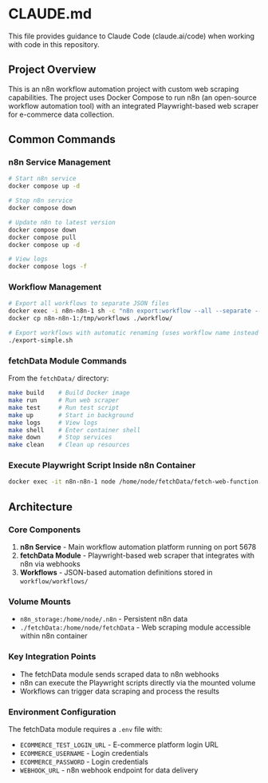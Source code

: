 # CLAUDE.md

This file provides guidance to Claude Code (claude.ai/code) when working with code in this repository.

## Project Overview

This is an n8n workflow automation project with custom web scraping capabilities. The project uses Docker Compose to run n8n (an open-source workflow automation tool) with an integrated Playwright-based web scraper for e-commerce data collection.

## Common Commands

### n8n Service Management
```bash
# Start n8n service
docker compose up -d

# Stop n8n service
docker compose down

# Update n8n to latest version
docker compose down
docker compose pull
docker compose up -d

# View logs
docker compose logs -f
```

### Workflow Management
```bash
# Export all workflows to separate JSON files
docker exec -i n8n-n8n-1 sh -c "n8n export:workflow --all --separate --output=/tmp/workflows"
docker cp n8n-n8n-1:/tmp/workflows ./workflow/

# Export workflows with automatic renaming (uses workflow name instead of ID)
./export-simple.sh
```

### fetchData Module Commands
From the `fetchData/` directory:
```bash
make build    # Build Docker image
make run      # Run web scraper
make test     # Run test script
make up       # Start in background
make logs     # View logs
make shell    # Enter container shell
make down     # Stop services
make clean    # Clean up resources
```

### Execute Playwright Script Inside n8n Container
```bash
docker exec -it n8n-n8n-1 node /home/node/fetchData/fetch-web-function.js
```

## Architecture

### Core Components
1. **n8n Service** - Main workflow automation platform running on port 5678
2. **fetchData Module** - Playwright-based web scraper that integrates with n8n via webhooks
3. **Workflows** - JSON-based automation definitions stored in `workflow/workflows/`

### Volume Mounts
- `n8n_storage:/home/node/.n8n` - Persistent n8n data
- `./fetchData:/home/node/fetchData` - Web scraping module accessible within n8n container

### Key Integration Points
- The fetchData module sends scraped data to n8n webhooks
- n8n can execute the Playwright scripts directly via the mounted volume
- Workflows can trigger data scraping and process the results

### Environment Configuration
The fetchData module requires a `.env` file with:
- `ECOMMERCE_TEST_LOGIN_URL` - E-commerce platform login URL
- `ECOMMERCE_USERNAME` - Login credentials
- `ECOMMERCE_PASSWORD` - Login credentials
- `WEBHOOK_URL` - n8n webhook endpoint for data delivery